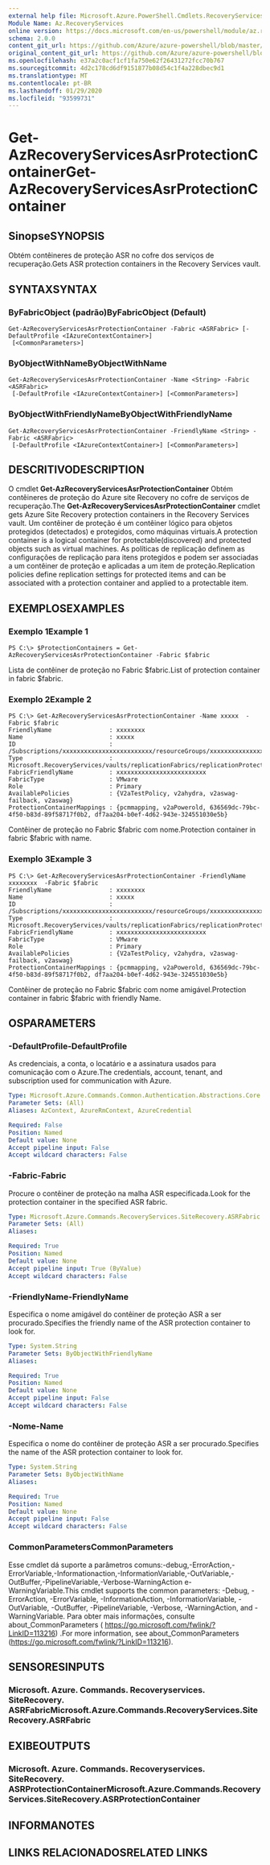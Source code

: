 ```yaml
---
external help file: Microsoft.Azure.PowerShell.Cmdlets.RecoveryServices.SiteRecovery.dll-Help.xml
Module Name: Az.RecoveryServices
online version: https://docs.microsoft.com/en-us/powershell/module/az.recoveryservices/get-azrecoveryservicesasrprotectioncontainer
schema: 2.0.0
content_git_url: https://github.com/Azure/azure-powershell/blob/master/src/RecoveryServices/RecoveryServices/help/Get-AzRecoveryServicesAsrProtectionContainer.md
original_content_git_url: https://github.com/Azure/azure-powershell/blob/master/src/RecoveryServices/RecoveryServices/help/Get-AzRecoveryServicesAsrProtectionContainer.md
ms.openlocfilehash: e37a2c0acf1cf1fa750e62f26431272fcc70b767
ms.sourcegitcommit: 4d2c178cd6df9151877b08d54c1f4a228dbec9d1
ms.translationtype: MT
ms.contentlocale: pt-BR
ms.lasthandoff: 01/29/2020
ms.locfileid: "93599731"
---
```

# <span data-ttu-id="1b4ca-101">Get-AzRecoveryServicesAsrProtectionContainer</span><span class="sxs-lookup"><span data-stu-id="1b4ca-101">Get-AzRecoveryServicesAsrProtectionContainer</span></span>

## <span data-ttu-id="1b4ca-102">Sinopse</span><span class="sxs-lookup"><span data-stu-id="1b4ca-102">SYNOPSIS</span></span>
<span data-ttu-id="1b4ca-103">Obtém contêineres de proteção ASR no cofre dos serviços de recuperação.</span><span class="sxs-lookup"><span data-stu-id="1b4ca-103">Gets ASR protection containers in the Recovery Services vault.</span></span>

## <span data-ttu-id="1b4ca-104">SYNTAX</span><span class="sxs-lookup"><span data-stu-id="1b4ca-104">SYNTAX</span></span>

### <span data-ttu-id="1b4ca-105">ByFabricObject (padrão)</span><span class="sxs-lookup"><span data-stu-id="1b4ca-105">ByFabricObject (Default)</span></span>
```
Get-AzRecoveryServicesAsrProtectionContainer -Fabric <ASRFabric> [-DefaultProfile <IAzureContextContainer>]
 [<CommonParameters>]
```

### <span data-ttu-id="1b4ca-106">ByObjectWithName</span><span class="sxs-lookup"><span data-stu-id="1b4ca-106">ByObjectWithName</span></span>
```
Get-AzRecoveryServicesAsrProtectionContainer -Name <String> -Fabric <ASRFabric>
 [-DefaultProfile <IAzureContextContainer>] [<CommonParameters>]
```

### <span data-ttu-id="1b4ca-107">ByObjectWithFriendlyName</span><span class="sxs-lookup"><span data-stu-id="1b4ca-107">ByObjectWithFriendlyName</span></span>
```
Get-AzRecoveryServicesAsrProtectionContainer -FriendlyName <String> -Fabric <ASRFabric>
 [-DefaultProfile <IAzureContextContainer>] [<CommonParameters>]
```

## <span data-ttu-id="1b4ca-108">DESCRITIVO</span><span class="sxs-lookup"><span data-stu-id="1b4ca-108">DESCRIPTION</span></span>
<span data-ttu-id="1b4ca-109">O cmdlet **Get-AzRecoveryServicesAsrProtectionContainer** Obtém contêineres de proteção do Azure site Recovery no cofre de serviços de recuperação.</span><span class="sxs-lookup"><span data-stu-id="1b4ca-109">The **Get-AzRecoveryServicesAsrProtectionContainer** cmdlet gets Azure Site Recovery protection containers in the Recovery Services vault.</span></span>
<span data-ttu-id="1b4ca-110">Um contêiner de proteção é um contêiner lógico para objetos protegidos (detectados) e protegidos, como máquinas virtuais.</span><span class="sxs-lookup"><span data-stu-id="1b4ca-110">A protection container is a logical container for protectable(discovered) and protected objects such as virtual machines.</span></span>
<span data-ttu-id="1b4ca-111">As políticas de replicação definem as configurações de replicação para itens protegidos e podem ser associadas a um contêiner de proteção e aplicadas a um item de proteção.</span><span class="sxs-lookup"><span data-stu-id="1b4ca-111">Replication policies define replication settings for protected items and can be associated with a protection container and applied to a protectable item.</span></span>

## <span data-ttu-id="1b4ca-112">EXEMPLOS</span><span class="sxs-lookup"><span data-stu-id="1b4ca-112">EXAMPLES</span></span>

### <span data-ttu-id="1b4ca-113">Exemplo 1</span><span class="sxs-lookup"><span data-stu-id="1b4ca-113">Example 1</span></span>
```
PS C:\> $ProtectionContainers = Get-AzRecoveryServicesAsrProtectionContainer -Fabric $fabric
```

<span data-ttu-id="1b4ca-114">Lista de contêiner de proteção no Fabric $fabric.</span><span class="sxs-lookup"><span data-stu-id="1b4ca-114">List of protection container in fabric $fabric.</span></span>

### <span data-ttu-id="1b4ca-115">Exemplo 2</span><span class="sxs-lookup"><span data-stu-id="1b4ca-115">Example 2</span></span>
```
PS C:\> Get-AzRecoveryServicesAsrProtectionContainer -Name xxxxx  -Fabric $fabric
FriendlyName                : xxxxxxxx
Name                        : xxxxx
ID                          : /Subscriptions/xxxxxxxxxxxxxxxxxxxxxxxxx/resourceGroups/xxxxxxxxxxxxxxx/providers/Microsoft.RecoveryServices/vaults/xxxxxxxxxx/replicationFabrics/xxxxxxxxxxxxxxxxxxxxxxxxx/replicationProtectionContainers/xxxxxxxxxxxxxxxxxxxxxxxxx
Type                        : Microsoft.RecoveryServices/vaults/replicationFabrics/replicationProtectionContainers
FabricFriendlyName          : xxxxxxxxxxxxxxxxxxxxxxxxx
FabricType                  : VMware
Role                        : Primary
AvailablePolicies           : {V2aTestPolicy, v2ahydra, v2aswag-failback, v2aswag}
ProtectionContainerMappings : {pcmmapping, v2aPowerold, 636569dc-79bc-4f50-b83d-89f58717f0b2, df7aa204-b0ef-4d62-943e-324551030e5b}
```

<span data-ttu-id="1b4ca-116">Contêiner de proteção no Fabric $fabric com nome.</span><span class="sxs-lookup"><span data-stu-id="1b4ca-116">Protection container in fabric $fabric with name.</span></span>

### <span data-ttu-id="1b4ca-117">Exemplo 3</span><span class="sxs-lookup"><span data-stu-id="1b4ca-117">Example 3</span></span>
```
PS C:\> Get-AzRecoveryServicesAsrProtectionContainer -FriendlyName xxxxxxxx  -Fabric $fabric
FriendlyName                : xxxxxxxx
Name                        : xxxxx
ID                          : /Subscriptions/xxxxxxxxxxxxxxxxxxxxxxxxx/resourceGroups/xxxxxxxxxxxxxxx/providers/Microsoft.RecoveryServices/vaults/xxxxxxxxxx/replicationFabrics/xxxxxxxxxxxxxxxxxxxxxxxxx/replicationProtectionContainers/xxxxxxxxxxxxxxxxxxxxxxxxx
Type                        : Microsoft.RecoveryServices/vaults/replicationFabrics/replicationProtectionContainers
FabricFriendlyName          : xxxxxxxxxxxxxxxxxxxxxxxxx
FabricType                  : VMware
Role                        : Primary
AvailablePolicies           : {V2aTestPolicy, v2ahydra, v2aswag-failback, v2aswag}
ProtectionContainerMappings : {pcmmapping, v2aPowerold, 636569dc-79bc-4f50-b83d-89f58717f0b2, df7aa204-b0ef-4d62-943e-324551030e5b}
```

<span data-ttu-id="1b4ca-118">Contêiner de proteção no Fabric $fabric com nome amigável.</span><span class="sxs-lookup"><span data-stu-id="1b4ca-118">Protection container in fabric $fabric with friendly Name.</span></span>

## <span data-ttu-id="1b4ca-119">OS</span><span class="sxs-lookup"><span data-stu-id="1b4ca-119">PARAMETERS</span></span>

### <span data-ttu-id="1b4ca-120">-DefaultProfile</span><span class="sxs-lookup"><span data-stu-id="1b4ca-120">-DefaultProfile</span></span>
<span data-ttu-id="1b4ca-121">As credenciais, a conta, o locatário e a assinatura usados para comunicação com o Azure.</span><span class="sxs-lookup"><span data-stu-id="1b4ca-121">The credentials, account, tenant, and subscription used for communication with Azure.</span></span>


```yaml
Type: Microsoft.Azure.Commands.Common.Authentication.Abstractions.Core.IAzureContextContainer
Parameter Sets: (All)
Aliases: AzContext, AzureRmContext, AzureCredential

Required: False
Position: Named
Default value: None
Accept pipeline input: False
Accept wildcard characters: False
```

### <span data-ttu-id="1b4ca-122">-Fabric</span><span class="sxs-lookup"><span data-stu-id="1b4ca-122">-Fabric</span></span>
<span data-ttu-id="1b4ca-123">Procure o contêiner de proteção na malha ASR especificada.</span><span class="sxs-lookup"><span data-stu-id="1b4ca-123">Look for the protection container in the specified ASR fabric.</span></span>

```yaml
Type: Microsoft.Azure.Commands.RecoveryServices.SiteRecovery.ASRFabric
Parameter Sets: (All)
Aliases:

Required: True
Position: Named
Default value: None
Accept pipeline input: True (ByValue)
Accept wildcard characters: False
```

### <span data-ttu-id="1b4ca-124">-FriendlyName</span><span class="sxs-lookup"><span data-stu-id="1b4ca-124">-FriendlyName</span></span>
<span data-ttu-id="1b4ca-125">Especifica o nome amigável do contêiner de proteção ASR a ser procurado.</span><span class="sxs-lookup"><span data-stu-id="1b4ca-125">Specifies the friendly name of the ASR protection container to look for.</span></span>

```yaml
Type: System.String
Parameter Sets: ByObjectWithFriendlyName
Aliases:

Required: True
Position: Named
Default value: None
Accept pipeline input: False
Accept wildcard characters: False
```

### <span data-ttu-id="1b4ca-126">-Nome</span><span class="sxs-lookup"><span data-stu-id="1b4ca-126">-Name</span></span>
<span data-ttu-id="1b4ca-127">Especifica o nome do contêiner de proteção ASR a ser procurado.</span><span class="sxs-lookup"><span data-stu-id="1b4ca-127">Specifies the name of the ASR protection container to look for.</span></span>

```yaml
Type: System.String
Parameter Sets: ByObjectWithName
Aliases:

Required: True
Position: Named
Default value: None
Accept pipeline input: False
Accept wildcard characters: False
```

### <span data-ttu-id="1b4ca-128">CommonParameters</span><span class="sxs-lookup"><span data-stu-id="1b4ca-128">CommonParameters</span></span>
<span data-ttu-id="1b4ca-129">Esse cmdlet dá suporte a parâmetros comuns:-debug,-ErrorAction,-ErrorVariable,-Informationaction,-InformationVariable,-OutVariable,-OutBuffer,-PipelineVariable,-Verbose-WarningAction e-WarningVariable.</span><span class="sxs-lookup"><span data-stu-id="1b4ca-129">This cmdlet supports the common parameters: -Debug, -ErrorAction, -ErrorVariable, -InformationAction, -InformationVariable, -OutVariable, -OutBuffer, -PipelineVariable, -Verbose, -WarningAction, and -WarningVariable.</span></span> <span data-ttu-id="1b4ca-130">Para obter mais informações, consulte about_CommonParameters ( https://go.microsoft.com/fwlink/?LinkID=113216) .</span><span class="sxs-lookup"><span data-stu-id="1b4ca-130">For more information, see about_CommonParameters (https://go.microsoft.com/fwlink/?LinkID=113216).</span></span>

## <span data-ttu-id="1b4ca-131">SENSORES</span><span class="sxs-lookup"><span data-stu-id="1b4ca-131">INPUTS</span></span>

### <span data-ttu-id="1b4ca-132">Microsoft. Azure. Commands. Recoveryservices. SiteRecovery. ASRFabric</span><span class="sxs-lookup"><span data-stu-id="1b4ca-132">Microsoft.Azure.Commands.RecoveryServices.SiteRecovery.ASRFabric</span></span>

## <span data-ttu-id="1b4ca-133">EXIBE</span><span class="sxs-lookup"><span data-stu-id="1b4ca-133">OUTPUTS</span></span>

### <span data-ttu-id="1b4ca-134">Microsoft. Azure. Commands. Recoveryservices. SiteRecovery. ASRProtectionContainer</span><span class="sxs-lookup"><span data-stu-id="1b4ca-134">Microsoft.Azure.Commands.RecoveryServices.SiteRecovery.ASRProtectionContainer</span></span>

## <span data-ttu-id="1b4ca-135">INFORMA</span><span class="sxs-lookup"><span data-stu-id="1b4ca-135">NOTES</span></span>

## <span data-ttu-id="1b4ca-136">LINKS RELACIONADOS</span><span class="sxs-lookup"><span data-stu-id="1b4ca-136">RELATED LINKS</span></span>
